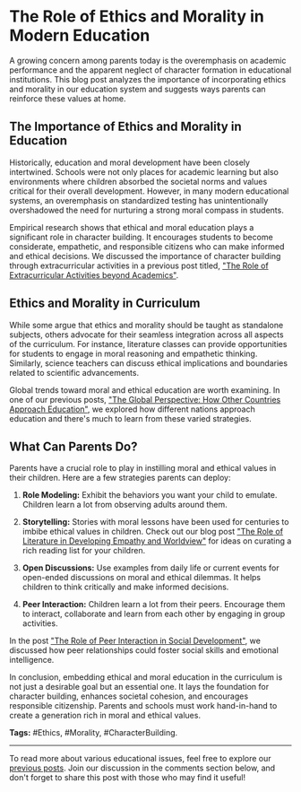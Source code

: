 # The Role of Ethics and Morality in Modern Education

A growing concern among parents today is the overemphasis on academic performance and the apparent neglect of character formation in educational institutions. This blog post analyzes the importance of incorporating ethics and morality in our education system and suggests ways parents can reinforce these values at home.

## The Importance of Ethics and Morality in Education

Historically, education and moral development have been closely intertwined. Schools were not only places for academic learning but also environments where children absorbed the societal norms and values critical for their overall development. However, in many modern educational systems, an overemphasis on standardized testing has unintentionally overshadowed the need for nurturing a strong moral compass in students.

Empirical research shows that ethical and moral education plays a significant role in character building. It encourages students to become considerate, empathetic, and responsible citizens who can make informed and ethical decisions. We discussed the importance of character building through extracurricular activities in a previous post titled, ["The Role of Extracurricular Activities beyond Academics"](/xedublog/the-role-of-extracurricular-activities-beyond-academics.html).

## Ethics and Morality in Curriculum

While some argue that ethics and morality should be taught as standalone subjects, others advocate for their seamless integration across all aspects of the curriculum. For instance, literature classes can provide opportunities for students to engage in moral reasoning and empathetic thinking. Similarly, science teachers can discuss ethical implications and boundaries related to scientific advancements. 

Global trends toward moral and ethical education are worth examining. In one of our previous posts, ["The Global Perspective: How Other Countries Approach Education"](/xedublog/the-global-perspective-how-other-countries-approach-education.html), we explored how different nations approach education and there's much to learn from these varied strategies.

## What Can Parents Do?

Parents have a crucial role to play in instilling moral and ethical values in their children. Here are a few strategies parents can deploy:

1. **Role Modeling:** Exhibit the behaviors you want your child to emulate. Children learn a lot from observing adults around them.

2. **Storytelling:** Stories with moral lessons have been used for centuries to imbibe ethical values in children. Check out our blog post ["The Role of Literature in Developing Empathy and Worldview"](/xedublog/the-role-of-literature-in-developing-empathy-and-worldview.html) for ideas on curating a rich reading list for your children.

3. **Open Discussions:** Use examples from daily life or current events for open-ended discussions on moral and ethical dilemmas. It helps children to think critically and make informed decisions.

4. **Peer Interaction:** Children learn a lot from their peers. Encourage them to interact, collaborate and learn from each other by engaging in group activities.

In the post ["The Role of Peer Interaction in Social Development"](/xedublog/the-role-of-peer-interaction-in-social-development.html), we discussed how peer relationships could foster social skills and emotional intelligence.

In conclusion, embedding ethical and moral education in the curriculum is not just a desirable goal but an essential one. It lays the foundation for character building, enhances societal cohesion, and encourages responsible citizenship. Parents and schools must work hand-in-hand to create a generation rich in moral and ethical values.

**Tags:** #Ethics, #Morality, #CharacterBuilding.

---
To read more about various educational issues, feel free to explore our [previous posts](./). Join our discussion in the comments section below, and don't forget to share this post with those who may find it useful!